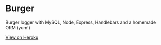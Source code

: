# Burger
Burger logger with MySQL, Node, Express, Handlebars and a homemade ORM (yum!)

[View on Heroku](https://rocky-beyond-12595.herokuapp.com/)
